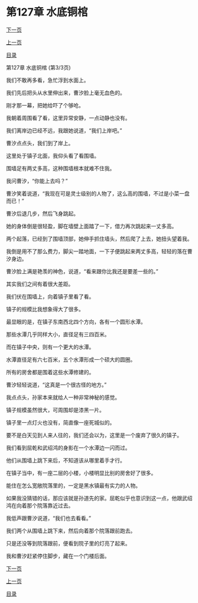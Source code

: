 <h1>第127章   水底铜棺</h1>
            <div><p><a href="./0381_%E7%AC%AC128%E7%AB%A0_%E9%9C%B8%E7%8E%8B%E9%B1%BC.md">下一页</a></p><p><a href="./0379_%E7%AC%AC127%E7%AB%A0_%E6%B0%B4%E5%BA%95%E9%93%9C%E6%A3%BA.md">上一页</a></p><p><a href="../">目录</a></p></div>
            <div><p>第127章   水底铜棺 (第3/3页)</p><p>我们不敢再多看，急忙浮到水面上。</p><p>我们先后把头从水里伸出来，曹汐脸上毫无血色的。</p><p>刚才那一幕，把她给吓了个够呛。</p><p>我朝着周围看了看，这里异常安静，一点动静也没有。</p><p>我们离岸边已经不远，我跟她说道，“我们上岸吧。”</p><p>曹汐点点头，我们到了岸上。</p><p>这里处于镇子北面，我仰头看了看围墙。</p><p>围墙足有两丈多高，这种围墙根本就难不住我。</p><p>我问曹汐，“你能上去吗？”</p><p>曹汐笑着说道，“我现在可是灵士级别的人物了，这么高的围墙，不过是小菜一盘而已！”</p><p>曹汐后退几步，然后飞身跳起。</p><p>她的身体倒是很轻盈，脚在墙壁上面踏了一下，借力再次跳起来一丈多高。</p><p>两个起落，已经到了围墙顶部，她伸手抓住墙头，然后爬了上去，她扭头望着我。</p><p>我倒是用不了那么费力，脚尖一踏地面，一下子便跳起来两丈多高，轻轻的落在曹汐身边。</p><p>曹汐脸上满是艳羡的神色，说道，“看来跟你比我还是要差一些的。”</p><p>其实我们之间有着很大差距。</p><p>我们伏在围墙上，向着镇子里看了看。</p><p>镇子的规模比我想象得大了很多。</p><p>最显眼的是，在镇子东南西北四个方向，各有一个圆形水潭。</p><p>那些水潭几乎同样大小，直径足有三四百米。</p><p>而在镇子中央，则有一个更大的水潭。</p><p>水潭直径足有六七百米，五个水潭形成一个硕大的圆圈。</p><p>所有的房舍都是围着这些水潭修建的。</p><p>曹汐轻轻说道，“这真是一个很古怪的地方。”</p><p>我点点头，孙家本来就给人一种非常神秘的感觉。</p><p>镇子规模虽然很大，可周围却是漆黑一片。</p><p>镇子里一点灯火也没有，简直像一座死城似的。</p><p>要不是白天见到人来人往的，我们还会以为，这里是一个废弃了很久的镇子。</p><p>我们看到屈乾和武绍鸿的身影在一个水潭边一闪而过。</p><p>他们从围墙上跳下来后，不知道该从哪里着手才行。</p><p>在镇子当中，有一座二层的小楼，小楼明显比别的房舍好了很多。</p><p>能住在怎么宽敞院落里的，一定是黑水镇最有实力的人物。</p><p>如果我没猜错的话，那应该就是孙道先的家。屈乾似乎也意识到这一点，他跟武绍鸿在向着那个院落靠近过去。</p><p>我低声跟曹汐说道，“我们也去看看。”</p><p>我们两个从围墙上跳下来，然后向着那个院落跟前跑去。</p><p>只是还没等到院落跟前，便看到院子里的灯亮了起来。</p><p>我和曹汐赶紧停住脚步，藏在一个门楼后面。</p></div>
            <div><p><a href="./0381_%E7%AC%AC128%E7%AB%A0_%E9%9C%B8%E7%8E%8B%E9%B1%BC.md">下一页</a></p><p><a href="./0379_%E7%AC%AC127%E7%AB%A0_%E6%B0%B4%E5%BA%95%E9%93%9C%E6%A3%BA.md">上一页</a></p><p><a href="../">目录</a></p></div>